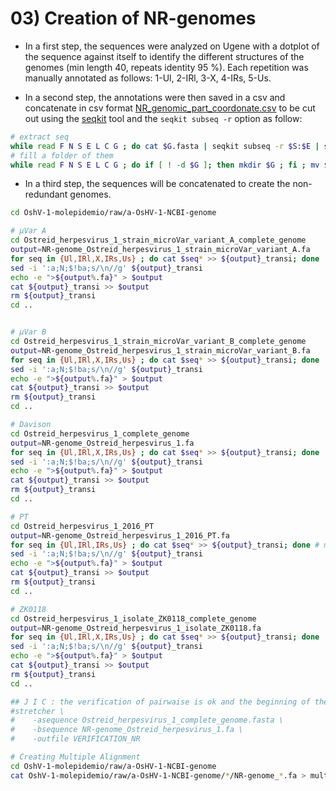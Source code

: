 # 03) Creation of NR-genomes

- In a first step, the sequences were analyzed on Ugene with a dotplot of the sequence against itself to identify the different structures of the genomes (min length 40, repeats identity 95 %). Each repetition was manually annotated as follows: 1-Ul, 2-IRl, 3-X, 4-IRs, 5-Us. 

- In a second step, the annotations were then saved in a csv and concatenate in csv format [NR_genomic_part_coordonate.csv](https://github.com/propan2one/OshV-1-molepidemio/blob/main/raw/a-OsHV-1-NCBI-genome/NR_genomic_part_coordonate.csv) to be cut out using the [seqkit](https://bioinf.shenwei.me/seqkit/) tool and the `seqkit subseq -r` option as follow:

```bash
# extract seq
while read F N S E L C G ; do cat $G.fasta | seqkit subseq -r $S:$E | seqkit seq --seq | sed ':a;N;$!ba;s/\n//g' > ${N}_$G.fasta ; done < NR_genomic_part_coordonate.csv
# fill a folder of them
while read F N S E L C G ; do if [ ! -d $G ]; then mkdir $G ; fi ; mv ${N}_$G.fasta $G ; done < NR_genomic_part_coordonate.csv
```

- In a third step, the sequences will be concatenated to create the non-redundant genomes.

```bash
cd OshV-1-molepidemio/raw/a-OsHV-1-NCBI-genome

# µVar A
cd Ostreid_herpesvirus_1_strain_microVar_variant_A_complete_genome
output=NR-genome_Ostreid_herpesvirus_1_strain_microVar_variant_A.fa
for seq in {Ul,IRl,X,IRs,Us} ; do cat $seq* >> ${output}_transi; done
sed -i ':a;N;$!ba;s/\n//g' ${output}_transi
echo -e ">${output%.fa}" > $output
cat ${output}_transi >> $output
rm ${output}_transi
cd ..


# µVar B
cd Ostreid_herpesvirus_1_strain_microVar_variant_B_complete_genome
output=NR-genome_Ostreid_herpesvirus_1_strain_microVar_variant_B.fa
for seq in {Ul,IRl,X,IRs,Us} ; do cat $seq* >> ${output}_transi; done
sed -i ':a;N;$!ba;s/\n//g' ${output}_transi
echo -e ">${output%.fa}" > $output
cat ${output}_transi >> $output
rm ${output}_transi
cd ..

# Davison
cd Ostreid_herpesvirus_1_complete_genome
output=NR-genome_Ostreid_herpesvirus_1.fa
for seq in {Ul,IRl,X,IRs,Us} ; do cat $seq* >> ${output}_transi; done
sed -i ':a;N;$!ba;s/\n//g' ${output}_transi
echo -e ">${output%.fa}" > $output
cat ${output}_transi >> $output
rm ${output}_transi
cd ..

# PT
cd Ostreid_herpesvirus_1_2016_PT
output=NR-genome_Ostreid_herpesvirus_1_2016_PT.fa
for seq in {Ul,IRl,IRs,Us} ; do cat $seq* >> ${output}_transi; done # modif pas de X labelisé ici
sed -i ':a;N;$!ba;s/\n//g' ${output}_transi
echo -e ">${output%.fa}" > $output
cat ${output}_transi >> $output
rm ${output}_transi
cd ..

# ZK0118
cd Ostreid_herpesvirus_1_isolate_ZK0118_complete_genome
output=NR-genome_Ostreid_herpesvirus_1_isolate_ZK0118.fa
for seq in {Ul,IRl,X,IRs,Us} ; do cat $seq* >> ${output}_transi; done
sed -i ':a;N;$!ba;s/\n//g' ${output}_transi
echo -e ">${output%.fa}" > $output
cat ${output}_transi >> $output
rm ${output}_transi
cd ..

## J I C : the verification of pairwaise is ok and the beginning of the sequence on ugene corresponds well to the beginning of the UL
#stretcher \
#    -asequence Ostreid_herpesvirus_1_complete_genome.fasta \
#    -bsequence NR-genome_Ostreid_herpesvirus_1.fa \
#    -outfile VERIFICATION_NR

# Creating Multiple Alignment
cd OshV-1-molepidemio/raw/a-OsHV-1-NCBI-genome
cat OshV-1-molepidemio/raw/a-OsHV-1-NCBI-genome/*/NR-genome_*.fa > multiple_fasta_NR-genome_OsHV.faa
```